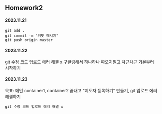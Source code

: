 ## Homework2
#### 2023.11.21
```
git add .
git commit -m "커밋 메시지"
git push origin master
```

#### 2023.11.22
git 수정 코드 업로드 에러 해결 x
구글링해서 하나하나 따오지말고 차근차근 기본부터 시작하기


#### 2023.11.23
목표: 메인 container1, container2 끝내고 "지도자 등록하기" 만들기, git 업로드 에러 해결하기
```
git 수정 코드 업로드 에러 해결 x
```
